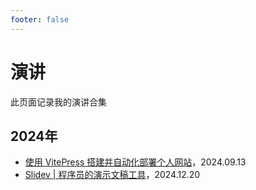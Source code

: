 ```yaml
---
footer: false
---
```


# 演讲

此页面记录我的演讲合集

## 2024年

- [使用 VitePress 搭建并自动化部署个人网站](./posts/vitepress-build-deploy.md)，2024.09.13
- [Slidev | 程序员的演示文稿工具](https://chenleicode.top/slide-quarter-4/)，2024.12.20

